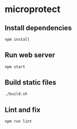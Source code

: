 # microprotect

## Install dependencies

```bash
npm install
```

## Run web server

```bash
npm start
```

## Build static files

```bash
./build.sh
```

## Lint and fix

```bash
npm run lint
```

